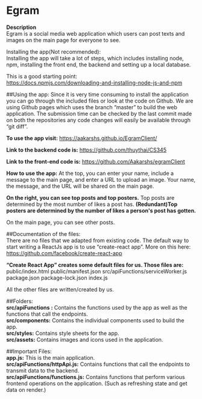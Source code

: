 # Egram

**Description**  
Egram is a social media web application which users can post texts and images on the main page for everyone to see. 

Installing the app(Not recommended):  
Installing the app will take a lot of steps, which includes installing node, npm, installing the front end, the backend and setting up a local database.

This is a good starting point:  
https://docs.npmjs.com/downloading-and-installing-node-js-and-npm

##Using the app:
Since it is very time consuming to install the application you can go through the included files or look at the code on Github. We are using Github pages which uses the branch “master” to build the web application. The submission time can be checked by the last commit made on both the repositories any code changes will easily be available through “git diff”.

**To use the app visit:**
https://aakarshs.github.io/EgramClient/

**Link to the backend code is:** 
https://github.com/thuythai/CS345

**Link to the front-end code is:** 
https://github.com/Aakarshs/egramClient

**How to use the app:**
At the top, you can enter your name, include a message to the main page, and enter a URL to upload an image. Your name, the message, and the URL will be shared on the main page.

**On the right, you can see top posts and top posters.**
Top posts are determined by the most number of likes a post has.
**(Redundant)Top posters are determined by the number of likes a person's post has gotten.**

On the main page, you can see other posts.

##Documentation of the files:    
There are no files that we adapted from existing code.
The default way to start writing a ReactJs app is to use “create-react app”. More on this here:
https://github.com/facebook/create-react-app

**“Create React App” creates some default files for us. Those files are:**
public/index.html
public/manifest.json
src/apiFunctions/serviceWorker.js
package.json
package-lock.json
index.js

All the other files are written/created by us.

##Folders:  
**src/apiFunctions :** Contains the functions used by the app as well as the functions that call the endpoints.  
**src/components:** Contains the individual components used to build the app.  
**src/styles:** Contains style sheets for the app.   
**src/assets:** Contains images and icons used in the application.  

##Important Files:  
**app.js:** This is the main application.  
**src/apiFunctions/httpApi.js:** Contains functions that call the endpoints to transmit data to the backend.  
**src/apiFunctions/functions.js:** Contains functions that perform various frontend operations on the application. (Such as refreshing state and get data on render.)  


